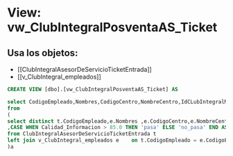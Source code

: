 # View: vw_ClubIntegralPosventaAS_Ticket

## Usa los objetos:
- [[ClubIntegralAsesorDeServicioTicketEntrada]]
- [[v_ClubIntegral_empleados]]

```sql
CREATE VIEW [dbo].[vw_ClubIntegralPosventaAS_Ticket] AS

select CodigoEmpleado,Nombres,CodigoCentro,NombreCentro,IdCLubIntegralModeloSub,NombreModeloSub,CodigoMarca,Marca,CodigoMarcaGrupo,MarcaGrupo,Ano,Trimestre,Calidad_Informacion,Resultado
from
(
select distinct t.CodigoEmpleado,e.Nombres ,e.CodigoCentro,e.NombreCentro,e.IdCLubIntegralModeloSub,e.NombreModeloSub,e.CodigoMarca,e.Marca,e.CodigoMarcaGrupo,e.MarcaGrupo,t.Ano,t.Trimestre,t.Calidad_Informacion
,CASE WHEN Calidad_Informacion > 85.0 THEN 'pasa' ELSE 'no_pasa' END AS Resultado
from ClubIntegralAsesorDeServicioTicketEntrada t
left join v_ClubIntegral_empleados e	on t.CodigoEmpleado = e.CodigoEmpleado
)a


```
